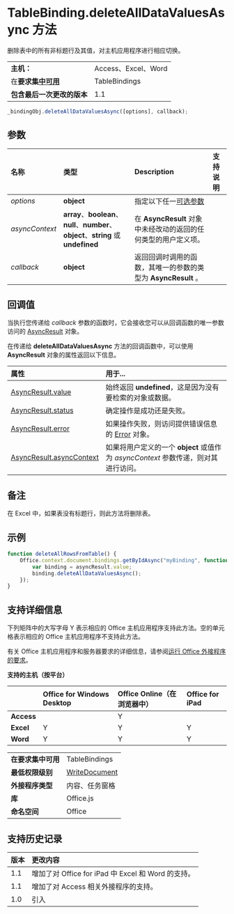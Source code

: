 
# <a name="tablebinding.deletealldatavaluesasync-method"></a>TableBinding.deleteAllDataValuesAsync 方法
删除表中的所有非标题行及其值，对主机应用程序进行相应切换。

|||
|:-----|:-----|
|**主机：**|Access、Excel、Word|
|在**要求集[中可用](../../docs/overview/specify-office-hosts-and-api-requirements.md)**|TableBindings|
|**包含最后一次更改的版本**|1.1|

```js
_bindingObj.deleteAllDataValuesAsync([options], callback);
```


## <a name="parameters"></a>参数



|**名称**|**类型**|**Description**|**支持说明**|
|:-----|:-----|:-----|:-----|
| _options_|**object**|指定以下任一[可选参数](../../docs/develop/asynchronous-programming-in-office-add-ins.md#passing-optional-parameters-to-asynchronous-methods)||
| _asyncContext_|**array**、**boolean**、**null**、**number**、**object**、**string** 或 **undefined**|在 **AsyncResult** 对象中未经改动的返回的任何类型的用户定义项。||
| _callback_|**object**|返回回调时调用的函数，其唯一的参数的类型为 **AsyncResult** 。||

## <a name="callback-value"></a>回调值

当执行您传递给 _callback_ 参数的函数时，它会接收您可以从回调函数的唯一参数访问的 [AsyncResult](../../reference/shared/asyncresult.md) 对象。

在传递给  **deleteAllDataValuesAsync** 方法的回调函数中，可以使用 **AsyncResult** 对象的属性返回以下信息。



|**属性**|**用于...**|
|:-----|:-----|
|[AsyncResult.value](../../reference/shared/asyncresult.value.md)|始终返回 **undefined**，这是因为没有要检索的对象或数据。|
|[AsyncResult.status](../../reference/shared/asyncresult.status.md)|确定操作是成功还是失败。|
|[AsyncResult.error](../../reference/shared/asyncresult.error.md)|如果操作失败，则访问提供错误信息的 [Error](../../reference/shared/error.md) 对象。|
|[AsyncResult.asyncContext](../../reference/shared/asyncresult.asynccontext.md)|如果将用户定义的一个 **object** 或值作为 _asyncContext_ 参数传递，则对其进行访问。|

## <a name="remarks"></a>备注

在 Excel 中，如果表没有标题行，则此方法将删除表。


## <a name="example"></a>示例




```js
function deleteAllRowsFromTable() {
    Office.context.document.bindings.getByIdAsync("myBinding", function (asyncResult) {
        var binding = asyncResult.value;
        binding.deleteAllDataValuesAsync();
    });
}

```




## <a name="support-details"></a>支持详细信息


下列矩阵中的大写字母 Y 表示相应的 Office 主机应用程序支持此方法。空的单元格表示相应的 Office 主机应用程序不支持此方法。

有关 Office 主机应用程序和服务器要求的详细信息，请参阅[运行 Office 外接程序的要求](../../docs/overview/requirements-for-running-office-add-ins.md)。


**支持的主机（按平台）**


||**Office for Windows Desktop**|**Office Online（在浏览器中）**|**Office for iPad**|
|:-----|:-----|:-----|:-----|
|**Access**||Y||
|**Excel**|Y|Y|Y|
|**Word**|Y|Y|Y|

|||
|:-----|:-----|
|**在要求集中可用**|TableBindings|
|**最低权限级别**|[WriteDocument](../../docs/develop/requesting-permissions-for-api-use-in-content-and-task-pane-add-ins.md)|
|**外接程序类型**|内容、任务窗格|
|**库**|Office.js|
|**命名空间**|Office|

## <a name="support-history"></a>支持历史记录


|**版本**|**更改内容**|
|:-----|:-----|
|1.1|增加了对 Office for iPad 中 Excel 和 Word 的支持。|
|1.1|增加了对 Access 相关外接程序的支持。|
|1.0|引入|
